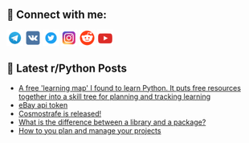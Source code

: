 ## 🔎 Connect with me:
[<img src="https://github.com/bullbesh/bullbesh/blob/main/images/Telegram.png" width="32" height="32" />](https://t.me/bullbesh)
[<img src="https://github.com/bullbesh/bullbesh/blob/main/images/VK.png" width="32" height="32" />](https://vk.com/bullbesh)
[<img src="https://github.com/bullbesh/bullbesh/blob/main/images/Twitter.png" width="32" height="32" />](https://twitter.com/bullbesh1)
[<img src="https://github.com/bullbesh/bullbesh/blob/main/images/Instagram.png" width="32" height="32" />](https://www.instagram.com/bullbesh)
[<img src="https://github.com/bullbesh/bullbesh/blob/main/images/Reddit.png" width="32" height="32" />](https://www.reddit.com/user/bullbesh)
[<img src="https://github.com/bullbesh/bullbesh/blob/main/images/YouTube.png" width="32" height="32" />](https://www.youtube.com/channel/UCtfjRs6uzgq5mfm8S06WTcg)

## 📕 Latest r/Python Posts
<!-- BLOG-POST-LIST:START -->
- [A free &#39;learning map&#39; I found to learn Python. It puts free resources together into a skill tree for planning and tracking learning](https://www.reddit.com/r/Python/comments/wf28ka/a_free_learning_map_i_found_to_learn_python_it/)
- [eBay api token](https://www.reddit.com/r/Python/comments/wf1v6w/ebay_api_token/)
- [Cosmostrafe is released!](https://www.reddit.com/r/Python/comments/wf0o4x/cosmostrafe_is_released/)
- [What is the difference between a library and a package?](https://www.reddit.com/r/Python/comments/weycrc/what_is_the_difference_between_a_library_and_a/)
- [How to you plan and manage your projects](https://www.reddit.com/r/Python/comments/wey81y/how_to_you_plan_and_manage_your_projects/)
<!-- BLOG-POST-LIST:END -->
